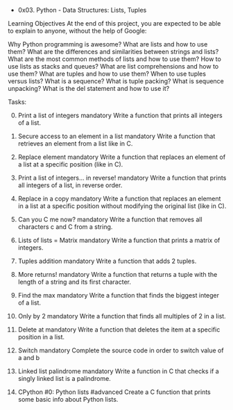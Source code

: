 * 0x03. Python - Data Structures: Lists, Tuples

Learning Objectives
At the end of this project, you are expected to be able to explain to anyone, without the help of Google:

Why Python programming is awesome?
What are lists and how to use them?
What are the differences and similarities between strings and lists?
What are the most common methods of lists and how to use them?
How to use lists as stacks and queues?
What are list comprehensions and how to use them?
What are tuples and how to use them?
When to use tuples versus lists?
What is a sequence?
What is tuple packing?
What is sequence unpacking?
What is the del statement and how to use it?

Tasks:

0. Print a list of integers
mandatory
Write a function that prints all integers of a list.

1. Secure access to an element in a list
mandatory
Write a function that retrieves an element from a list like in C.

2. Replace element
mandatory
Write a function that replaces an element of a list at a specific position (like in C).

3. Print a list of integers... in reverse!
mandatory
Write a function that prints all integers of a list, in reverse order.

4. Replace in a copy
mandatory
Write a function that replaces an element in a list at a specific position without modifying the original list (like in C).

5. Can you C me now?
mandatory
Write a function that removes all characters c and C from a string.

6. Lists of lists = Matrix
mandatory
Write a function that prints a matrix of integers.

7. Tuples addition
mandatory
Write a function that adds 2 tuples.

8. More returns!
mandatory
Write a function that returns a tuple with the length of a string and its first character.

9. Find the max
mandatory
Write a function that finds the biggest integer of a list.

10. Only by 2
mandatory
Write a function that finds all multiples of 2 in a list.

11. Delete at
mandatory
Write a function that deletes the item at a specific position in a list.

12. Switch
mandatory
Complete the source code in order to switch value of a and b

13. Linked list palindrome
mandatory
Write a function in C that checks if a singly linked list is a palindrome.

14. CPython #0: Python lists
#advanced
Create a C function that prints some basic info about Python lists.
